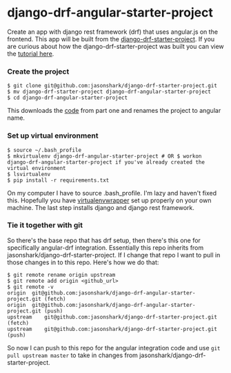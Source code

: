 django-drf-angular-starter-project
====

Create an app with django rest framework (drf) that uses angular.js on the frontend. This app will be built from the [django-drf-starter-project](https://github.com/jasonshark/django-drf-starter-project). If you are curious about how the django-drf-starter-project was built you can view the [tutorial here](https://coderwall.com/p/ympo6g/create-a-starter-template-for-working-with-django-rest-framework?p=1&q=).

### Create the project
```
$ git clone git@github.com:jasonshark/django-drf-starter-project.git
$ mv django-drf-starter-project django-drf-angular-starter-project
$ cd django-drf-angular-starter-project
```

This downloads the [code](https://github.com/jasonshark/django-drf-starter-project) from part one and renames the project to angular name.

### Set up virtual environment

```
$ source ~/.bash_profile
$ mkvirtualenv django-drf-angular-starter-project # OR $ workon django-drf-angular-starter-project if you've already created the virtual environment
$ lsvirtualenv
$ pip install -r requirements.txt
```

On my computer I have to source .bash_profile. I'm lazy and haven't fixed this. Hopefully you have [virtualenvwrapper](https://virtualenvwrapper.readthedocs.org/en/latest/) set up properly on your own machine. The last step installs django and django rest framework.

### Tie it together with git

So there's the base repo that has drf setup, then there's this one for specifically angular-drf integration. Essentially this repo inherits from jasonshark/django-drf-starter-project. If I change that repo I want to pull in those changes in to this repo. Here's how we do that:

```
$ git remote rename origin upstream
$ git remote add origin <github_url>
$ git remote -v
origin  git@github.com:jasonshark/django-drf-angular-starter-project.git (fetch)
origin  git@github.com:jasonshark/django-drf-angular-starter-project.git (push)
upstream    git@github.com:jasonshark/django-drf-starter-project.git (fetch)
upstream    git@github.com:jasonshark/django-drf-starter-project.git (push)
```

So now I can push to this repo for the angular integration code and use `git pull upstream master` to take in changes from jasonshark/django-drf-starter-project.

